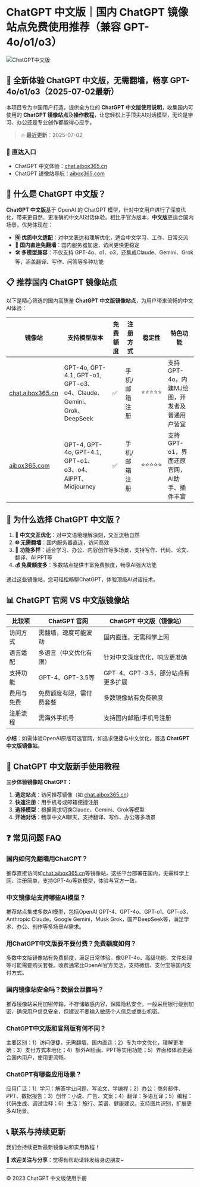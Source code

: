 # ChatGPT 中文版｜国内 ChatGPT 镜像站点免费使用推荐（兼容 GPT-4o/o1/o3）

![ChatGPT中文版](https://github.com/user-attachments/assets/30cb685f-4b78-4cec-96a1-d2a599122f20)

## 📢 全新体验 ChatGPT 中文版，无需翻墙，畅享 GPT-4o/o1/o3（2025-07-02最新）

本项目专为中国用户打造，提供全方位的 **ChatGPT 中文版使用说明**，收集国内可使用的 **ChatGPT 镜像站点**及**操作教程**，让您轻松上手顶尖AI对话模型，无论是学习、办公还是专业创作都能得心应手。

> 🔥 **最近更新**：2025-07-02

### 🚀 直达入口

- ChatGPT 中文体验：[chat.aibox365.cn](https://chat.aibox365.cn)
- ChatGPT 镜像站导航：[aibox365.com](https://aibox365.com)

## 🤔 什么是 ChatGPT 中文版？

**ChatGPT 中文版**基于 OpenAI 的 ChatGPT 模型，针对中文用户进行了深度优化，带来更自然、更准确的中文AI对话体验。相比于官方版本，**中文版**更适合国内场景，优势体现在：

- **🈶 优质中文适配**：对中文表达和理解优化，适合中文学习、工作、日常交流
- **🚀 国内直连免翻墙**：国内服务器加速，访问更快更稳定
- **🛠️ 多模型兼容**：不仅支持 GPT-4o、o1、o3，还集成Claude、Gemini、Grok等，涵盖翻译、写作、问答等多种功能

## 📋 推荐国内 ChatGPT 镜像站点

以下是精心筛选的国内高质量 **ChatGPT 中文版镜像站点**，为用户带来流畅的中文AI体验：

| 镜像站 | 支持模型版本 | 免费额度 | 注册方式 | 稳定性 | 特色功能 |
|--------|-------------|----------|----------|--------|----------|
| [chat.aibox365.cn](https://chat.aibox365.cn) | GPT-4o, GPT-4.1, GPT-o1, GPT-o3、o4、Claude、Gemini、Grok、DeepSeek | ✅ | 手机/邮箱注册 | ⭐⭐⭐⭐⭐ | 支持GPT-4o，内建MJ绘图，开发者及普通用户皆宜 |
| [aibox365.com](https://aibox365.com) | GPT-4, GPT-4o, GPT-4.1, GPT-o1、o3、o4、AIPPT、Midjourney | ✅ | 手机/邮箱注册 | ⭐⭐⭐⭐⭐ | 支持GPT-o1，界面还原官网，AI助手、插件丰富 |

## 🌟 为什么选择 ChatGPT 中文版？

1. **📝 中文交互优化**：对中文语境理解深刻，交互流畅自然
2. **🌐 无需翻墙**：国内服务器直连，访问高效
3. **🎯 功能多样**：适合学习、办公、内容创作等多场景，支持写作、代码、论文、翻译、AI PPT等
4. **💰 免费额度多**：多数站点提供丰富免费额度，畅享AI强大功能

通过这些镜像站，您可轻松畅聊ChatGPT，体验顶级AI对话技术。

## 📊 ChatGPT 官网 VS 中文版镜像站

| 比较项 | ChatGPT 官网 | ChatGPT 中文版（镜像站） |
|--------|--------------|--------------------------|
| 访问方式 | 需翻墙，速度可能波动 | 国内直连，无需科学上网 |
| 语言适配 | 多语言（中文优化有限） | 针对中文深度优化，响应更准确 |
| 支持功能 | GPT-4、GPT-3.5等 | GPT-4、GPT-3.5，部分站点有更多扩展 |
| 费用与免费 | 免费额度有限，需付费套餐 | 多数镜像站有免费额度 |
| 注册流程 | 需海外手机号 | 支持国内邮箱/手机号注册 |

**小结**：如需体验OpenAI原版可选官网，如追求便捷与中文优化，首选 **ChatGPT 中文版镜像站**。

## 📝 ChatGPT 中文版新手使用教程

**三步体验镜像站 ChatGPT：**

1. **选定站点**：访问推荐镜像（如 [chat.aibox365.cn](https://chat.aibox365.cn)）
2. **快速注册**：用手机号或邮箱便捷注册
3. **选择模型**：根据需求切换Claude、Gemini、Grok等模型
4. **开始对话**：畅享中文AI聊天，支持翻译、写作、办公等多场景

## ❓ 常见问题 FAQ

### 国内如何免翻墙用ChatGPT？

推荐直接访问如[chat.aibox365.cn](https://chat.aibox365.cn)等镜像站，这些平台部署在国内，无需科学上网，注册简单，支持GPT-4o等新模型，体验与官方一致。

### 中文镜像站支持哪些AI模型？

推荐站点集成多款AI模型，包括OpenAI GPT-4、GPT-4o、GPT-o1、GPT-o3，Anthropic Claude，Google Gemini，Musk Grok，国产DeepSeek等，满足学术、办公、创作等多场景AI需求。

### 用ChatGPT中文版要不要付费？免费额度如何？

多数中文版镜像站有免费额度，满足日常体验。像GPT-4o、高级功能、文件处理等可能需要购买套餐。收费通常比OpenAI官方灵活，支持微信、支付宝等国内支付方式。

### 国内镜像站安全吗？数据会泄露吗？

推荐镜像站采用加密传输，不存储敏感内容，保障隐私安全。一般采用银行级别加密，确保用户信息安全，但建议不要输入敏感个人信息或商业机密。

### ChatGPT中文版和官网版有何不同？

主要区别：1）访问便捷，无需翻墙，国内直连；2）专为中文优化，理解更准确；3）支付方式本地化；4）额外AI绘画、PPT等实用功能；5）界面和体验更适合国内用户，使用更流畅。

### ChatGPT有哪些应用场景？

应用广泛：1）学习：解答学业问题、写论文、学编程；2）办公：商务邮件、PPT、数据报告；3）创作：小说、广告、文案；4）翻译：多语互译；5）编程：代码生成、调试注释；6）生活：旅行、菜谱、健康建议。支持图片识别，扩展更多AI场景。

## 📞 联系与持续更新

我们会持续更新最新镜像站和实用教程！

🌟 **欢迎关注与分享**：觉得有帮助请转发给身边朋友~

---

© 2023 ChatGPT 中文版使用手册
